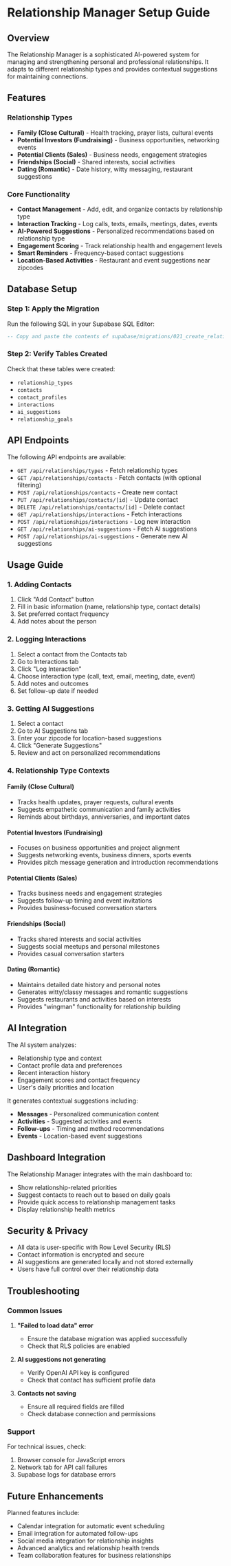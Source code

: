 # Relationship Manager Setup Guide

## Overview

The Relationship Manager is a sophisticated AI-powered system for managing and strengthening personal and professional relationships. It adapts to different relationship types and provides contextual suggestions for maintaining connections.

## Features

### Relationship Types

- **Family (Close Cultural)** - Health tracking, prayer lists, cultural events
- **Potential Investors (Fundraising)** - Business opportunities, networking events
- **Potential Clients (Sales)** - Business needs, engagement strategies
- **Friendships (Social)** - Shared interests, social activities
- **Dating (Romantic)** - Date history, witty messaging, restaurant suggestions

### Core Functionality

- **Contact Management** - Add, edit, and organize contacts by relationship type
- **Interaction Tracking** - Log calls, texts, emails, meetings, dates, events
- **AI-Powered Suggestions** - Personalized recommendations based on relationship type
- **Engagement Scoring** - Track relationship health and engagement levels
- **Smart Reminders** - Frequency-based contact suggestions
- **Location-Based Activities** - Restaurant and event suggestions near zipcodes

## Database Setup

### Step 1: Apply the Migration

Run the following SQL in your Supabase SQL Editor:

```sql
-- Copy and paste the contents of supabase/migrations/021_create_relationship_manager.sql
```

### Step 2: Verify Tables Created

Check that these tables were created:

- `relationship_types`
- `contacts`
- `contact_profiles`
- `interactions`
- `ai_suggestions`
- `relationship_goals`

## API Endpoints

The following API endpoints are available:

- `GET /api/relationships/types` - Fetch relationship types
- `GET /api/relationships/contacts` - Fetch contacts (with optional filtering)
- `POST /api/relationships/contacts` - Create new contact
- `PUT /api/relationships/contacts/[id]` - Update contact
- `DELETE /api/relationships/contacts/[id]` - Delete contact
- `GET /api/relationships/interactions` - Fetch interactions
- `POST /api/relationships/interactions` - Log new interaction
- `GET /api/relationships/ai-suggestions` - Fetch AI suggestions
- `POST /api/relationships/ai-suggestions` - Generate new AI suggestions

## Usage Guide

### 1. Adding Contacts

1. Click "Add Contact" button
2. Fill in basic information (name, relationship type, contact details)
3. Set preferred contact frequency
4. Add notes about the person

### 2. Logging Interactions

1. Select a contact from the Contacts tab
2. Go to Interactions tab
3. Click "Log Interaction"
4. Choose interaction type (call, text, email, meeting, date, event)
5. Add notes and outcomes
6. Set follow-up date if needed

### 3. Getting AI Suggestions

1. Select a contact
2. Go to AI Suggestions tab
3. Enter your zipcode for location-based suggestions
4. Click "Generate Suggestions"
5. Review and act on personalized recommendations

### 4. Relationship Type Contexts

#### Family (Close Cultural)

- Tracks health updates, prayer requests, cultural events
- Suggests empathetic communication and family activities
- Reminds about birthdays, anniversaries, and important dates

#### Potential Investors (Fundraising)

- Focuses on business opportunities and project alignment
- Suggests networking events, business dinners, sports events
- Provides pitch message generation and introduction recommendations

#### Potential Clients (Sales)

- Tracks business needs and engagement strategies
- Suggests follow-up timing and event invitations
- Provides business-focused conversation starters

#### Friendships (Social)

- Tracks shared interests and social activities
- Suggests social meetups and personal milestones
- Provides casual conversation starters

#### Dating (Romantic)

- Maintains detailed date history and personal notes
- Generates witty/classy messages and romantic suggestions
- Suggests restaurants and activities based on interests
- Provides "wingman" functionality for relationship building

## AI Integration

The AI system analyzes:

- Relationship type and context
- Contact profile data and preferences
- Recent interaction history
- Engagement scores and contact frequency
- User's daily priorities and location

It generates contextual suggestions including:

- **Messages** - Personalized communication content
- **Activities** - Suggested activities and events
- **Follow-ups** - Timing and method recommendations
- **Events** - Location-based event suggestions

## Dashboard Integration

The Relationship Manager integrates with the main dashboard to:

- Show relationship-related priorities
- Suggest contacts to reach out to based on daily goals
- Provide quick access to relationship management tasks
- Display relationship health metrics

## Security & Privacy

- All data is user-specific with Row Level Security (RLS)
- Contact information is encrypted and secure
- AI suggestions are generated locally and not stored externally
- Users have full control over their relationship data

## Troubleshooting

### Common Issues

1. **"Failed to load data" error**
   - Ensure the database migration was applied successfully
   - Check that RLS policies are enabled

2. **AI suggestions not generating**
   - Verify OpenAI API key is configured
   - Check that contact has sufficient profile data

3. **Contacts not saving**
   - Ensure all required fields are filled
   - Check database connection and permissions

### Support

For technical issues, check:

1. Browser console for JavaScript errors
2. Network tab for API call failures
3. Supabase logs for database errors

## Future Enhancements

Planned features include:

- Calendar integration for automatic event scheduling
- Email integration for automated follow-ups
- Social media integration for relationship insights
- Advanced analytics and relationship health trends
- Team collaboration features for business relationships
